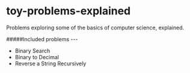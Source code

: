 # toy-problems-explained  
Problems exploring some of the basics of computer science, explained.

#####Included problems ---

* Binary Search
* Binary to Decimal
* Reverse a String Recursively
